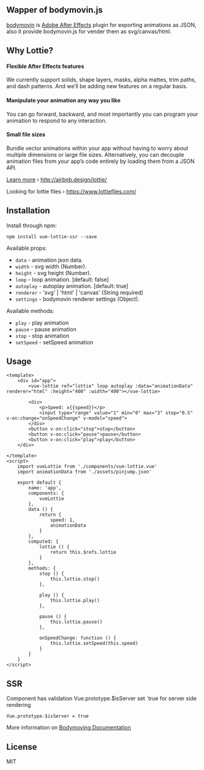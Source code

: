 ## Wapper of bodymovin.js

[bodymovin](https://github.com/bodymovin/bodymovin) is [Adobe After Effects](http://www.adobe.com/products/aftereffects.html) plugin for exporting animations as JSON, also it provide bodymovin.js for vender them as svg/canvas/html.

<!-- ## Demo
https://serzz1990.github.io/vue-lottie/
![Demo](https://s5o.ru/storage/dumpster/1/48/d25645a8f285fadc25d399a1a8b34.png) -->

## Why Lottie?

#### Flexible After Effects features
We currently support solids, shape layers, masks, alpha mattes, trim paths, and dash patterns. And we’ll be adding new features on a regular basis.

#### Manipulate your animation any way you like
You can go forward, backward, and most importantly you can program your animation to respond to any interaction.

#### Small file sizes
Bundle vector animations within your app without having to worry about multiple dimensions or large file sizes. Alternatively, you can decouple animation files from your app’s code entirely by loading them from a JSON API.

[Learn more](http://airbnb.design/introducing-lottie/) › http://airbnb.design/lottie/

Looking for lottie files › https://www.lottiefiles.com/


## Installation

Install through npm:
```
npm install vue-lottie-ssr --save
```


Available props:

- `data` - animation json data.
- `width` - svg width (Number).
- `height` - svg height (Number).
- `loop` - loop animation. [default: false]
- `autoplay` - autoplay animation. [default: true]
- `renderer` - 'svg' | 'html' | 'canvas' (String required)
- `settings` - bodymovin renderer settings (Object).

Available methods:
- `play` - play animation
- `pause` - pause animation
- `stop` - stop animation
- `setSpeed` - setSpeed animation

## Usage

```vue
<template>
    <div id="app">
        <vue-lottie ref="lottie" loop autoplay :data="animationData" renderer="html" :height="400" :width="400"></vue-lottie>

        <div>
            <p>Speed: x{{speed}}</p>
            <input type="range" value="1" min="0" max="3" step="0.5" v-on:change="onSpeedChange" v-model="speed">
        </div>
        <button v-on:click="stop">stop</button>
        <button v-on:click="pause">pause</button>
        <button v-on:click="play">play</button>
    </div>

</template>
<script>
    import vueLottie from './components/vue-lottie.vue'
    import animationData from './assets/pinjump.json'

    export default {
        name: 'app',
        components: {
            vueLottie
        },
        data () {
            return {
                speed: 1,
                animationData
            }
        },
        computed: {
            lottie () {
                return this.$refs.lottie
            }
        },
        methods: {
            stop () {
                this.lottie.stop()
            },

            play () {
                this.lottie.play()
            },

            pause () {
                this.lottie.pause()
            },

            onSpeedChange: function () {
                this.lottie.setSpeed(this.speed)
            }
        }
    }
</script>
```

## SSR
Component has validation Vue.prototype.$isServer
set `true for server side rendering
```
Vue.prototype.$isServer = true
```

More information on [Bodymoving Documentation](https://github.com/bodymovin/bodymovin)

## License
MIT
